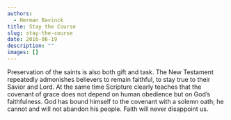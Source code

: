```yaml
---
authors:
  - Herman Bavinck
title: Stay the Course
slug: stay-the-course
date: 2016-06-19
description: ""
images: []
---
```

Preservation of the saints is also both gift and task. The New Testament repeatedly admonishes believers to remain faithful, to stay true to their Savior and Lord. At the same time Scripture clearly teaches that the covenant of grace does not depend on human obedience but on God’s faithfulness. God has bound himself to the covenant with a solemn oath; he cannot and will not abandon his people. Faith will never disappoint us.

